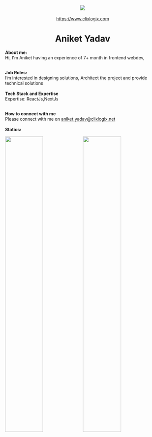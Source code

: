 <h1 align="center">
   <a>
    <img src="https://clixlogix.org/clixlogixlogo.jpeg"> </a>
</h1>
<p align="center">
    <a href="https://www.clixlogix.com/">
     https://www.clixlogix.com   
</a>
</p>
<h1 align="center">
  <b>Aniket Yadav</b>
</h1>
<b> About me:</b>
</br>
Hi, I'm Aniket having an experience of 7+ month in frontend webdev,
</br>
</br>

<b>Job Roles:</b>
<br>
I’m interested in designing solutions, Architect the project and provide technical solutions
</br>
</br>
<b>Tech Stack and Expertise</b></br>
Expertise: ReactJs,NextJs 
</br>
</br>

<b>How to connect with me</b>
</br>
Please connect with me on  <a style="color: blue;" href="https://www.clixlogix.com/contact-us/">aniket.yadav@clixlogix.net</a>
</br>
</br>
<b>Statics:</b>
<p align="left">
  <img width="49.5%" src="https://github-readme-stats.vercel.app/api?username=AniketClix&show_icons=true&theme=gruvbox&hide_border=true" />
    <img width="49.5%" src="https://github-readme-streak-stats.herokuapp.com/?user=AniketClix&theme=gruvbox&hide_border=true" />
</p>
<br>



